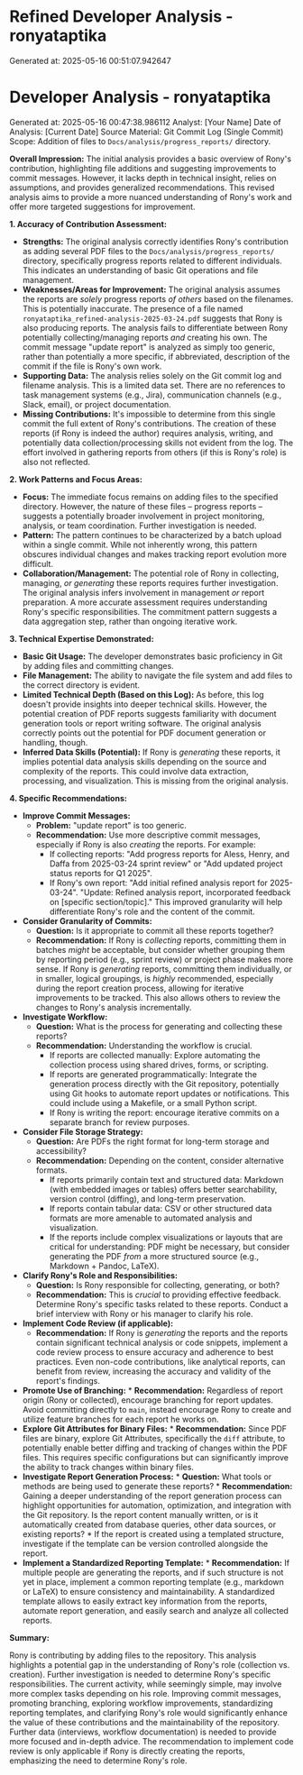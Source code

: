 # Refined Developer Analysis - ronyataptika
Generated at: 2025-05-16 00:51:07.942647

# Developer Analysis - ronyataptika
Generated at: 2025-05-16 00:47:38.986112
Analyst: [Your Name]
Date of Analysis: [Current Date]
Source Material: Git Commit Log (Single Commit)
Scope: Addition of files to `Docs/analysis/progress_reports/` directory.

**Overall Impression:** The initial analysis provides a basic overview of Rony's contribution, highlighting file additions and suggesting improvements to commit messages. However, it lacks depth in technical insight, relies on assumptions, and provides generalized recommendations. This revised analysis aims to provide a more nuanced understanding of Rony's work and offer more targeted suggestions for improvement.

**1. Accuracy of Contribution Assessment:**

*   **Strengths:** The original analysis correctly identifies Rony's contribution as adding several PDF files to the `Docs/analysis/progress_reports/` directory, specifically progress reports related to different individuals. This indicates an understanding of basic Git operations and file management.
*   **Weaknesses/Areas for Improvement:** The original analysis assumes the reports are *solely* progress reports *of others* based on the filenames. This is potentially inaccurate. The presence of a file named `ronyataptika_refined-analysis-2025-03-24.pdf` suggests that Rony is also producing reports. The analysis fails to differentiate between Rony potentially collecting/managing reports *and* creating his own. The commit message "update report" is analyzed as simply too generic, rather than potentially a more specific, if abbreviated, description of the commit if the file is Rony's own work.
*   **Supporting Data:** The analysis relies solely on the Git commit log and filename analysis. This is a limited data set. There are no references to task management systems (e.g., Jira), communication channels (e.g., Slack, email), or project documentation.
*   **Missing Contributions:** It's impossible to determine from this single commit the full extent of Rony's contributions. The creation of these reports (if Rony is indeed the author) requires analysis, writing, and potentially data collection/processing skills not evident from the log. The effort involved in gathering reports from others (if this is Rony's role) is also not reflected.

**2. Work Patterns and Focus Areas:**

*   **Focus:** The immediate focus remains on adding files to the specified directory. However, the nature of these files – progress reports – suggests a potentially broader involvement in project monitoring, analysis, or team coordination. Further investigation is needed.
*   **Pattern:** The pattern continues to be characterized by a batch upload within a single commit. While not inherently wrong, this pattern obscures individual changes and makes tracking report evolution more difficult.
*   **Collaboration/Management:** The potential role of Rony in collecting, managing, *or generating* these reports requires further investigation. The original analysis infers involvement in management *or* report preparation. A more accurate assessment requires understanding Rony's specific responsibilities. The commitment pattern suggests a data aggregation step, rather than ongoing iterative work.

**3. Technical Expertise Demonstrated:**

*   **Basic Git Usage:** The developer demonstrates basic proficiency in Git by adding files and committing changes.
*   **File Management:** The ability to navigate the file system and add files to the correct directory is evident.
*   **Limited Technical Depth (Based on this Log):** As before, this log doesn't provide insights into deeper technical skills. However, the potential creation of PDF reports suggests familiarity with document generation tools or report writing software. The original analysis correctly points out the potential for PDF document generation or handling, though.
*   **Inferred Data Skills (Potential):** If Rony is *generating* these reports, it implies potential data analysis skills depending on the source and complexity of the reports. This could involve data extraction, processing, and visualization. This is missing from the original analysis.

**4. Specific Recommendations:**

*   **Improve Commit Messages:**
    *   **Problem:** "update report" is too generic.
    *   **Recommendation:**  Use more descriptive commit messages, especially if Rony is also *creating* the reports. For example:
        *   If collecting reports: "Add progress reports for Aless, Henry, and Daffa from 2025-03-24 sprint review" or "Add updated project status reports for Q1 2025".
        *   If Rony's own report: "Add initial refined analysis report for 2025-03-24". "Update: Refined analysis report, incorporated feedback on [specific section/topic]."
        This improved granularity will help differentiate Rony's role and the content of the commit.
*   **Consider Granularity of Commits:**
    *   **Question:** Is it appropriate to commit all these reports together?
    *   **Recommendation:** If Rony is *collecting* reports, committing them in batches *might* be acceptable, but consider whether grouping them by reporting period (e.g., sprint review) or project phase makes more sense. If Rony is *generating* reports, committing them individually, or in smaller, logical groupings, is *highly* recommended, especially during the report creation process, allowing for iterative improvements to be tracked. This also allows others to review the changes to Rony's analysis incrementally.
*   **Investigate Workflow:**
    *   **Question:** What is the process for generating and collecting these reports?
    *   **Recommendation:**  Understanding the workflow is crucial.
        *   If reports are collected manually: Explore automating the collection process using shared drives, forms, or scripting.
        *   If reports are generated programmatically: Integrate the generation process directly with the Git repository, potentially using Git hooks to automate report updates or notifications. This could include using a Makefile, or a small Python script.
        *   If Rony is writing the report: encourage iterative commits on a separate branch for review purposes.
*   **Consider File Storage Strategy:**
    *   **Question:** Are PDFs the right format for long-term storage and accessibility?
    *   **Recommendation:**  Depending on the content, consider alternative formats.
        *   If reports primarily contain text and structured data: Markdown (with embedded images or tables) offers better searchability, version control (diffing), and long-term preservation.
        *   If reports contain tabular data: CSV or other structured data formats are more amenable to automated analysis and visualization.
        *   If the reports include complex visualizations or layouts that are critical for understanding: PDF might be necessary, but consider generating the PDF *from* a more structured source (e.g., Markdown + Pandoc, LaTeX).
*   **Clarify Rony's Role and Responsibilities:**
    *   **Question:** Is Rony responsible for collecting, generating, or both?
    *   **Recommendation:** This is *crucial* to providing effective feedback. Determine Rony's specific tasks related to these reports. Conduct a brief interview with Rony or his manager to clarify his role.
*   **Implement Code Review (if applicable):**
    *   **Recommendation:** If Rony is *generating* the reports and the reports contain significant technical analysis or code snippets, implement a code review process to ensure accuracy and adherence to best practices. Even non-code contributions, like analytical reports, can benefit from review, increasing the accuracy and validity of the report's findings.
*   **Promote Use of Branching:**
        * **Recommendation:** Regardless of report origin (Rony or collected), encourage branching for report updates. Avoid committing directly to `main`, instead encourage Rony to create and utilize feature branches for each report he works on.
*   **Explore Git Attributes for Binary Files:**
        * **Recommendation:** Since PDF files are binary, explore Git Attributes, specifically the `diff` attribute, to potentially enable better diffing and tracking of changes within the PDF files. This requires specific configurations but can significantly improve the ability to track changes within binary files.
* **Investigate Report Generation Process:**
        * **Question:** What tools or methods are being used to generate these reports?
        * **Recommendation:** Gaining a deeper understanding of the report generation process can highlight opportunities for automation, optimization, and integration with the Git repository. Is the report content manually written, or is it automatically created from database queries, other data sources, or existing reports?
        *  If the report is created using a templated structure, investigate if the template can be version controlled alongside the report.
* **Implement a Standardized Reporting Template:**
        * **Recommendation:** If multiple people are generating the reports, and if such structure is not yet in place, implement a common reporting template (e.g., markdown or LaTeX) to ensure consistency and maintainability. A standardized template allows to easily extract key information from the reports, automate report generation, and easily search and analyze all collected reports.

**Summary:**

Rony is contributing by adding files to the repository. This analysis highlights a potential gap in the understanding of Rony's role (collection vs. creation). Further investigation is needed to determine Rony's specific responsibilities. The current activity, while seemingly simple, may involve more complex tasks depending on his role. Improving commit messages, promoting branching, exploring workflow improvements, standardizing reporting templates, and clarifying Rony's role would significantly enhance the value of these contributions and the maintainability of the repository. Further data (interviews, workflow documentation) is needed to provide more focused and in-depth advice. The recommendation to implement code review is only applicable if Rony is directly creating the reports, emphasizing the need to determine Rony's role.
